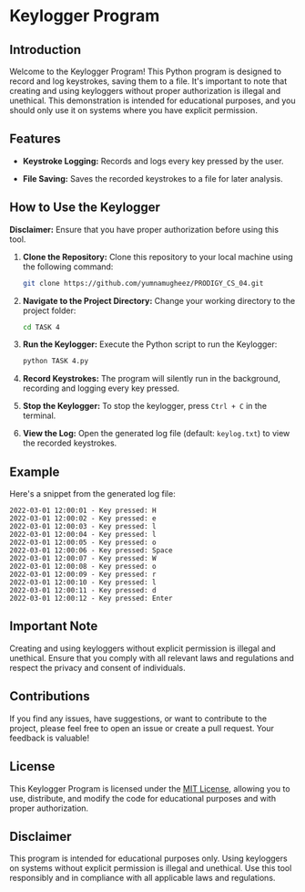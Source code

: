 # Keylogger Program

## Introduction

Welcome to the Keylogger Program! This Python program is designed to record and log keystrokes, saving them to a file. It's important to note that creating and using keyloggers without proper authorization is illegal and unethical. This demonstration is intended for educational purposes, and you should only use it on systems where you have explicit permission.

## Features

- **Keystroke Logging:** Records and logs every key pressed by the user.
  
- **File Saving:** Saves the recorded keystrokes to a file for later analysis.

## How to Use the Keylogger

**Disclaimer:** Ensure that you have proper authorization before using this tool.

1. **Clone the Repository:**
   Clone this repository to your local machine using the following command:
   ```bash
   git clone https://github.com/yumnamugheez/PRODIGY_CS_04.git
   ```

2. **Navigate to the Project Directory:**
   Change your working directory to the project folder:
   ```bash
   cd TASK 4
   ```

3. **Run the Keylogger:**
   Execute the Python script to run the Keylogger:
   ```bash
   python TASK 4.py
   ```

4. **Record Keystrokes:**
   The program will silently run in the background, recording and logging every key pressed.

5. **Stop the Keylogger:**
   To stop the keylogger, press `Ctrl + C` in the terminal.

6. **View the Log:**
   Open the generated log file (default: `keylog.txt`) to view the recorded keystrokes.

## Example

Here's a snippet from the generated log file:

```plaintext
2022-03-01 12:00:01 - Key pressed: H
2022-03-01 12:00:02 - Key pressed: e
2022-03-01 12:00:03 - Key pressed: l
2022-03-01 12:00:04 - Key pressed: l
2022-03-01 12:00:05 - Key pressed: o
2022-03-01 12:00:06 - Key pressed: Space
2022-03-01 12:00:07 - Key pressed: W
2022-03-01 12:00:08 - Key pressed: o
2022-03-01 12:00:09 - Key pressed: r
2022-03-01 12:00:10 - Key pressed: l
2022-03-01 12:00:11 - Key pressed: d
2022-03-01 12:00:12 - Key pressed: Enter
```

## Important Note

Creating and using keyloggers without explicit permission is illegal and unethical. Ensure that you comply with all relevant laws and regulations and respect the privacy and consent of individuals.

## Contributions

If you find any issues, have suggestions, or want to contribute to the project, please feel free to open an issue or create a pull request. Your feedback is valuable!

## License

This Keylogger Program is licensed under the [MIT License](LICENSE), allowing you to use, distribute, and modify the code for educational purposes and with proper authorization.

## Disclaimer

This program is intended for educational purposes only. Using keyloggers on systems without explicit permission is illegal and unethical. Use this tool responsibly and in compliance with all applicable laws and regulations.

